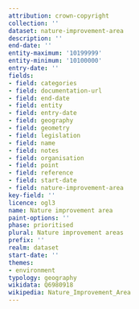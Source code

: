 ```yaml
---
attribution: crown-copyright
collection: ''
dataset: nature-improvement-area
description: ''
end-date: ''
entity-maximum: '10199999'
entity-minimum: '10100000'
entry-date: ''
fields:
- field: categories
- field: documentation-url
- field: end-date
- field: entity
- field: entry-date
- field: geography
- field: geometry
- field: legislation
- field: name
- field: notes
- field: organisation
- field: point
- field: reference
- field: start-date
- field: nature-improvement-area
key-field: ''
licence: ogl3
name: Nature improvement area
paint-options: ''
phase: prioritised
plural: Nature improvement areas
prefix: ''
realm: dataset
start-date: ''
themes:
- environment
typology: geography
wikidata: Q6980918
wikipedia: Nature_Improvement_Area
---
```

